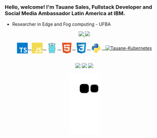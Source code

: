### Hello, welcome! I'm Tauane Sales, Fullstack Developer and Social Media Ambassador Latin America at IBM.

- Researcher in Edge and Fog computing - UFBA
  

<div align="center">
  <a href="https://github.com/tauanesales">
  <img height="180em" src="https://github-readme-stats-beta-black.vercel.app/api?username=tauanesales&show_icons=true&theme=dracula&include_all_commits=true&count_private=true"/>
  <img height="180em" src="https://github-readme-stats.vercel.app/api/top-langs/?username=tauanesales&layout=compact&langs_count=8&theme=dracula"/>
</div>
  
<div align="center" style="display: inline_block "><br>
  <img align="center" alt="Tauane-Js" height="35" width="35" src="https://raw.githubusercontent.com/devicons/devicon/master/icons/typescript/typescript-plain.svg">
  &nbsp;
  <img align="center" alt="Tauane-Js" height="35" width="35" src="https://raw.githubusercontent.com/devicons/devicon/master/icons/javascript/javascript-plain.svg">
  &nbsp;
  <img align="center" alt="Tauane-Ts" height="35" width="35" src="https://raw.githubusercontent.com/devicons/devicon/master/icons/go/go-original.svg">
  &nbsp;
  <img align="center" alt="Tauane-HTML" height="35" width="35" src="https://raw.githubusercontent.com/devicons/devicon/master/icons/html5/html5-original.svg">
  &nbsp;
  <img align="center" alt="Tauane-CSS" height="35" width="35" src="https://raw.githubusercontent.com/devicons/devicon/master/icons/css3/css3-original.svg">
  &nbsp;
  <img align="center" alt="Tauane-Python" height="35" width="35" src="https://raw.githubusercontent.com/devicons/devicon/master/icons/python/python-original.svg">
  &nbsp;
  <img align="center" alt="Tauane-Kubernetes" height="35" width="35" src="https://raw.githubusercontent.com/jmnote/z-icons/master/svg/kubernetes.svg">
</div>
 
  
  ##
 
<div align="center"> 
  
  <a href="https://instagram.com/tauanesales1" target="_blank"><img src="https://img.shields.io/badge/-Instagram-%23E4405F?style=for-the-badge&logo=instagram&logoColor=white" target="_blank"></a> 
  ![](https://komarev.com/ghpvc/?username=tauanesales&style=for-the-badge)
  <a href="https://www.linkedin.com/in/tauane-sales/" target="_blank"><img src="https://img.shields.io/badge/-LinkedIn-%230077B5?style=for-the-badge&logo=linkedin&logoColor=white" target="_blank"></a> 

 ![Snake animation](https://github.com/tauanesales/tauanesales/blob/output/github-contribution-grid-snake.svg)
 
</div>
